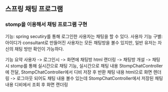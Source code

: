 ## 스프링 채팅 프로그램

### stomp을 이용해서 채팅 프로그램 구현
기능: spring secutiry를 통해 로그인한 사용자는 채팅을 할 수 있다. 
사용자 기능 구별: 아이디가 consultant로 만들어진 사용자는 모든 채팅방을 볼수 있지만, 일반 유저는 자신의 채팅 방만
확인이 가능하다.

기능 요약
사용자 -> 로그인시 -> 화면에 채팅방 html 랜더링
-> 채팅방 개설 -> 채팅시 stomp를 통해 실시간으로 채팅 기능, 실시간으로 채팅 내용 StompChatController에 전달,
StompChatController에서 디비 저장 후 반환 채팅 내용 html으로 화면 렌더링
-> 로그아웃 되어도 채팅 내용 볼수 있는데 StompChatController에서 저장된 채팅 내용 디비에서 조회 후
화면 랜더링